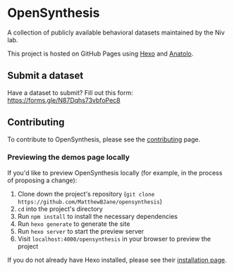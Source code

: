 # OpenSynthesis

A collection of publicly available behavioral datasets maintained by the Niv lab.

This project is hosted on GitHub Pages using [Hexo](https://hexo.io/docs/) and [Anatolo](https://github.com/Lhcfl/hexo-theme-anatolo).

## Submit a dataset

Have a dataset to submit? Fill out this form: https://forms.gle/N87Dqhs73vbfoPec8

## Contributing

To contribute to OpenSynthesis, please see the [contributing](https://MatthewBJane.github.io/opensynthesis/contribute) page. 

### Previewing the demos page locally

If you'd like to preview OpenSynthesis locally (for example, in the process of proposing a change):

1. Clone down the project's repository (`git clone https://github.com/MatthewBJane/opensynthesis`)
2. `cd` into the project's directory
3. Run `npm install` to install the necessary dependencies
4. Run `hexo generate` to generate the site
5. Run `hexo server` to start the preview server
6. Visit `localhost:4000/opensynthesis` in your browser to preview the project

If you do not already have Hexo installed, please see their [installation page](https://hexo.io/docs/#Installation).
